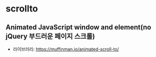 # scrollto
## Animated JavaScript window and element(no jQuery 부드러운 페이지 스크롤)
- 라이브러리: https://muffinman.io/animated-scroll-to/
